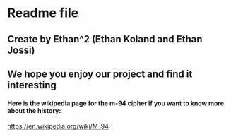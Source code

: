 # Readme file

## Create by Ethan^2 (Ethan Koland and Ethan Jossi)
## We hope you enjoy our project and find it interesting

#### Here is the wikipedia page for the m-94 cipher if you want to know more about the history:
https://en.wikipedia.org/wiki/M-94
